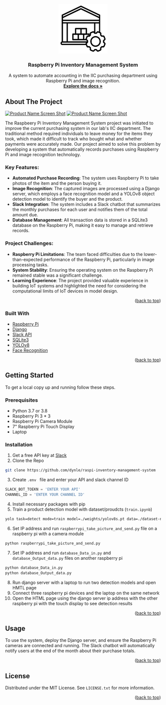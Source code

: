 <!-- Improved compatibility of back to top link: See: https://github.com/othneildrew/Best-README-Template/pull/73 -->
<a id="readme-top"></a>
<!--
*** Thanks for checking out the Best-README-Template. If you have a suggestion
*** that would make this better, please fork the repo and create a pull request
*** or simply open an issue with the tag "enhancement".
*** Don't forget to give the project a star!
*** Thanks again! Now go create something AMAZING! :D
-->



<!-- PROJECT SHIELDS -->
<!--
*** I'm using markdown "reference style" links for readability.
*** Reference links are enclosed in brackets [ ] instead of parentheses ( ).
*** See the bottom of this document for the declaration of the reference variables
*** for contributors-url, forks-url, etc. This is an optional, concise syntax you may use.
*** https://www.markdownguide.org/basic-syntax/#reference-style-links
-->


<!-- PROJECT LOGO -->
<br />
<div align="center">
  <a href="https://github.com/dynle/raspi-inventory-management-system">
    <img src="images/logo.png" alt="Logo" width="160" height="160">
  </a>
<h3 align="center">Raspberry Pi Inventory Management System</h3>
  <p align="center">
    A system to automate accounting in the IIC purchasing department using Raspberry Pi and image recognition.
    <br />
    <a href="https://github.com/dynle/raspi-inventory-management-system"><strong>Explore the docs »</strong></a>
    <br />
  </p>
</div>



<!-- ABOUT THE PROJECT -->
## About The Project

[![Product Name Screen Shot][product-screenshot1]](https://github.com/dynle/raspi-inventory-management-system)
[![Product Name Screen Shot][product-screenshot2]](https://github.com/dynle/raspi-inventory-management-system)

The Raspbeery Pi Inventory Management System project was initiated to improve the current purchasing system in our lab's IIC department. The traditional method required individuals to leave money for the items they took, which made it difficult to track who bought what and whether payments were accurately made. Our project aimed to solve this problem by developing a system that automatically records purchases using Raspberry Pi and image recognition technology.

### Key Features:
- **Automated Purchase Recording**: The system uses Raspberry Pi to take photos of the item and the person buying it.
- **Image Recognition**: The captured images are processed using a Django server, which employs a face recognition model and a YOLOv8 object detection model to identify the buyer and the product.
- **Slack Integration**: The system includes a Slack chatbot that summarizes the monthly purchases for each user and notifies them of the total amount due.
- **Database Management**: All transaction data is stored in a SQLite3 database on the Raspberry Pi, making it easy to manage and retrieve records.

### Project Challenges:
- **Raspberry Pi Limitations**: The team faced difficulties due to the lower-than-expected performance of the Raspberry Pi, particularly in image processing tasks.
- **System Stability**: Ensuring the operating system on the Raspberry Pi remained stable was a significant challenge.
- **Learning Experience**: The project provided valuable experience in building IoT systems and highlighted the need for considering the computational limits of IoT devices in model design.

<p align="right">(<a href="#readme-top">back to top</a>)</p>



### Built With

* [Raspberry Pi](https://www.raspberrypi.org/)
* [Django](https://www.djangoproject.com/)
* [Slack API](https://api.slack.com/)
* [SQLite3](https://www.sqlite.org/index.html)
* [YOLOv8](https://github.com/ultralytics/yolov5)
* [Face Recognition](https://github.com/ageitgey/face_recognition)

<p align="right">(<a href="#readme-top">back to top</a>)</p>


<!-- GETTING STARTED -->
## Getting Started

To get a local copy up and running follow these steps.

### Prerequisites

* Python 3.7 or 3.8
* Raspberry Pi 3 * 3
* Raspberry Pi Camera Module
* 7" Raspberry Pi Touch Display
* Laptop

### Installation

1. Get a free API key at [Slack](https://slack.com)
2. Clone the Repo
  ```sh
  git clone https://github.com/dynle/raspi-inventory-management-system
  ```
3. Create `.env ` file and enter your API and slack channel ID
  ```js
  SLACK_BOT_TOEKN = 'ENTER YOUR API'
  CHANNEL_ID = 'ENTER YOUR CHANNEL ID'
  ```
4. Install necessary packages with pip
5. Train a product detection model with dataset/proudcts (`train.ipynb`)
  ```sh
  yolo task=detect mode=train model=./weights/yolov8s.pt data=./dataset-new-3cls/data.yaml epochs={100} imgsz=640 device=mps patience=100
  ```
6. Set IP address and run `raspberrypi_take_picture_and_send.py` file on a raspberry pi with a camera module
  ```sh
  python raspberrypi_take_picture_and_send.py
  ```
7. Set IP address and run `database_Data_in.py` and `database_Output_data.py` files on another raspberry pi
  ```sh
  python database_Data_in.py
  python database_Output_data.py
  ```
8. Run django server with a laptop to run two detection models and open HMTL page
9. Connect three raspberry pi devices and the laptop on the same network
10. Open the HTML page using the django server ip address with the other raspberry pi with the touch display to see detection results





<!-- 3. Install Python dependencies
  ```sh
  pip install -r requirements.txt
  ```

4. Set up the SQLite3 dataset
  ```sh
  python manage.py migrate
  ```

5. Install NPM packages
  ```sh
  npm install
  ``` -->

<p align="right">(<a href="#readme-top">back to top</a>)</p>



<!-- USAGE EXAMPLES -->
## Usage

To use the system, deploy the Django server, and ensure the Raspberry Pi cameras are connected and running. The Slack chatbot will automatically notify users at the end of the month about their purchase totals.

<p align="right">(<a href="#readme-top">back to top</a>)</p>


<!-- LICENSE -->
## License

Distributed under the MIT License. See `LICENSE.txt` for more information.

<p align="right">(<a href="#readme-top">back to top</a>)</p>



<!-- MARKDOWN LINKS & IMAGES -->
[product-screenshot1]: images/project1.png
[product-screenshot2]: images/project2.png
